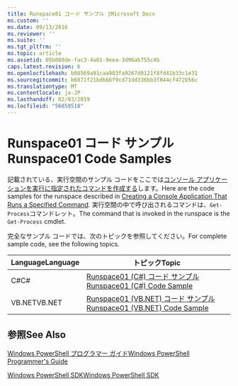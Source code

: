 ```yaml
---
title: Runspace01 コード サンプル |Microsoft Docs
ms.custom: ''
ms.date: 09/13/2016
ms.reviewer: ''
ms.suite: ''
ms.tgt_pltfrm: ''
ms.topic: article
ms.assetid: 05b088de-fac3-4a01-9eea-3d96ab755c4b
caps.latest.revision: 6
ms.openlocfilehash: b08569a91caa903fa9267d0121f8fd41b33c1e31
ms.sourcegitcommit: b6871f21bd666f9cd71dd336bb3f844cf472b56c
ms.translationtype: MT
ms.contentlocale: ja-JP
ms.lasthandoff: 02/03/2019
ms.locfileid: "56859518"
---
```

# <a name="runspace01-code-samples"></a><span data-ttu-id="27991-102">Runspace01 コード サンプル</span><span class="sxs-lookup"><span data-stu-id="27991-102">Runspace01 Code Samples</span></span>

<span data-ttu-id="27991-103">記載されている、実行空間のサンプル コードをここでは[コンソール アプリケーションを実行に指定されたコマンドを作成する](http://msdn.microsoft.com/en-us/793a6570-a072-4799-840b-172f28ce620e)します。</span><span class="sxs-lookup"><span data-stu-id="27991-103">Here are the code samples for the runspace described in [Creating a Console Application That Runs a Specified Command](http://msdn.microsoft.com/en-us/793a6570-a072-4799-840b-172f28ce620e).</span></span> <span data-ttu-id="27991-104">実行空間の中で呼び出されるコマンドは、`Get-Process`コマンドレット。</span><span class="sxs-lookup"><span data-stu-id="27991-104">The command that is invoked in the runspace is the `Get-Process` cmdlet.</span></span>

<span data-ttu-id="27991-105">完全なサンプル コードでは、次のトピックを参照してください。</span><span class="sxs-lookup"><span data-stu-id="27991-105">For complete sample code, see the following topics.</span></span>

|<span data-ttu-id="27991-106">Language</span><span class="sxs-lookup"><span data-stu-id="27991-106">Language</span></span>|<span data-ttu-id="27991-107">トピック</span><span class="sxs-lookup"><span data-stu-id="27991-107">Topic</span></span>|
|--------------|-----------|
|<span data-ttu-id="27991-108">C#</span><span class="sxs-lookup"><span data-stu-id="27991-108">C#</span></span>|[<span data-ttu-id="27991-109">Runspace01 (C#) コード サンプル</span><span class="sxs-lookup"><span data-stu-id="27991-109">Runspace01 (C#) Code Sample</span></span>](./runspace01-csharp-code-sample.md)|
|<span data-ttu-id="27991-110">VB.NET</span><span class="sxs-lookup"><span data-stu-id="27991-110">VB.NET</span></span>|[<span data-ttu-id="27991-111">Runspace01 (VB.NET) コード サンプル</span><span class="sxs-lookup"><span data-stu-id="27991-111">Runspace01 (VB.NET) Code Sample</span></span>](./runspace01-vb-net-code-sample.md)|

## <a name="see-also"></a><span data-ttu-id="27991-112">参照</span><span class="sxs-lookup"><span data-stu-id="27991-112">See Also</span></span>

[<span data-ttu-id="27991-113">Windows PowerShell プログラマー ガイド</span><span class="sxs-lookup"><span data-stu-id="27991-113">Windows PowerShell Programmer's Guide</span></span>](./windows-powershell-programmer-s-guide.md)

[<span data-ttu-id="27991-114">Windows PowerShell SDK</span><span class="sxs-lookup"><span data-stu-id="27991-114">Windows PowerShell SDK</span></span>](../windows-powershell-reference.md)